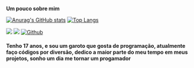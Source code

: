 **__Um pouco sobre mim__**

[![Anurag's GitHub stats](https://github-readme-stats.vercel.app/api?username=elo1lson&show_icons=true&count_private=true&theme=algolia&title_color=E51818&icon_color=00FF13&include_all_commits=true)](https://github.com/elo1lson)
[![Top Langs](https://github-readme-stats.vercel.app/api/top-langs/?username=elo1lson&layout=compact&hide_title=true&theme=algolia&icon_color=00FF13)](https://github.com/elo1lson)

![](https://img.shields.io/github/watchers/elo1lson/elo1lson?label=Watch)
![](https://visitor-badge.laobi.icu/badge?page_id=elelo1lson.Open-Bot_Os)
[![Github](https://img.shields.io/github/followers/elo1lson?label=Follow&style=social)](https://github.com/elo1lson)

#### Tenho 17 anos, e sou um garoto que gosta de programação, atualmente faço códigos por diversão, dedico a maior parte do meu tempo em meus projetos, sonho um dia me tornar um progamador

